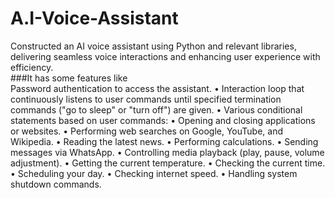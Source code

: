 # A.I-Voice-Assistant

Constructed an AI voice assistant using Python and relevant libraries, delivering seamless voice interactions and enhancing user experience with efficiency. <br>
###It has some features like <br>
 Password authentication to access the assistant.
• Interaction loop that continuously listens to user commands until specified termination commands ("go to sleep" or "turn off") are given.
• Various conditional statements based on user commands:
• Opening and closing applications or websites.
• Performing web searches on Google, YouTube, and Wikipedia.
• Reading the latest news.
• Performing calculations.
• Sending messages via WhatsApp.
• Controlling media playback (play, pause, volume adjustment).
• Getting the current temperature.
• Checking the current time.
• Scheduling your day.
• Checking internet speed.
• Handling system shutdown commands.
